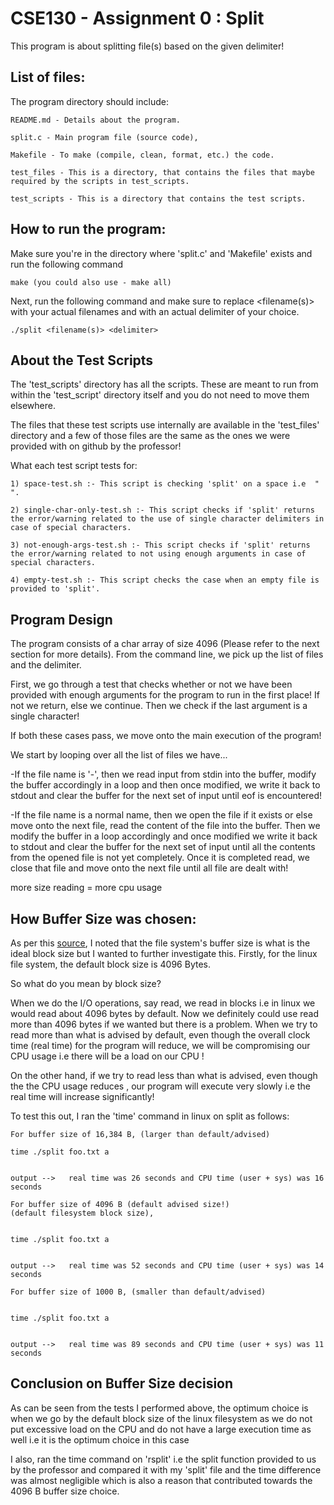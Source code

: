 # CSE130 - Assignment 0 : Split

This program is about splitting file(s) based on the given delimiter!


## List of files:

The program directory should include:

```
README.md - Details about the program.

split.c - Main program file (source code),

Makefile - To make (compile, clean, format, etc.) the code.

test_files - This is a directory, that contains the files that maybe required by the scripts in test_scripts.

test_scripts - This is a directory that contains the test scripts.
```

## How to run the program:

Make sure  you're in the directory where 'split.c' and 'Makefile' exists and run the following command
```
make (you could also use - make all)
```

Next, run the following command and make sure to replace <filename(s)> with your actual filenames and <delimiter> with an actual delimiter of your choice.

```
./split <filename(s)> <delimiter>
```


## About the Test Scripts

The 'test_scripts' directory has all the scripts. These are meant to run from within the 'test_script' directory itself and you do not need to move them elsewhere.

The files that these test scripts use internally are available in the 'test_files' directory and a few of those files are the same as the ones we were provided with on github by the professor!


What each test script tests for:
```
1) space-test.sh :- This script is checking 'split' on a space i.e  " ".

2) single-char-only-test.sh :- This script checks if 'split' returns the error/warning related to the use of single character delimiters in case of special characters.

3) not-enough-args-test.sh :- This script checks if 'split' returns the error/warning related to not using enough arguments in case of special characters.

4) empty-test.sh :- This script checks the case when an empty file is provided to 'split'.

```


## Program Design
The program consists of a char array of size 4096 (Please refer to the next section for more details). From the command line, we pick up the list of files and the delimiter.

First, we go through a test that checks whether or not we have been provided with enough arguments for the program to run in the first place! If not we return, else we continue.
Then we check if the last argument is a single character!


If both these cases pass, we move onto the main execution of the program! 

We start by looping over all the list of files we have...

 -If the file name is '-', then we read input from stdin into the buffer, modify the buffer 
  accordingly in a loop and then once modified, we write it back to stdout and clear the buffer 
  for the next set of input until eof is encountered!

 -If the file name is a normal name, then we open the file if it exists or else move onto the next file, read the content of the file into the buffer. Then we modify the buffer in a loop accordingly and once modified we write it back to stdout and clear the buffer for the next set of input until all the contents from the opened file is not yet completely. Once it is completed read, we close that file and move onto the next file until all file are dealt with!


more size reading = more cpu usage
## How Buffer Size was chosen:
As per this [source](https://stackoverflow.com/questions/236861/how-do-you-determine-the-ideal-buffer-size-when-using-fileinputstream), I noted that the file system's buffer size is what is the ideal block size but I wanted to further investigate this.
Firstly, for the linux file system, the default block size is 4096 Bytes. 

So what do you mean by block size?

When we do the I/O operations, say read, we read in blocks i.e in linux we would read about 4096 bytes by default. 
Now we definitely could use read more than 4096 bytes if we wanted but there is a problem. When we try to read more than what is advised by default, even though the overall clock time (real time) for the program will reduce, we will be compromising our CPU usage i.e there will be a load on our CPU !

On the other hand, if we try to read less than what is advised, even though the the CPU usage reduces , our program will execute very slowly i.e the real time will increase significantly!


To test this out, I ran the 'time' command in linux on split as follows:

```
For buffer size of 16,384 B, (larger than default/advised)

time ./split foo.txt a


output -->   real time was 26 seconds and CPU time (user + sys) was 16 seconds

```


```
For buffer size of 4096 B (default advised size!)
(default filesystem block size),


time ./split foo.txt a


output -->   real time was 52 seconds and CPU time (user + sys) was 14 seconds

```


```
For buffer size of 1000 B, (smaller than default/advised)


time ./split foo.txt a


output -->   real time was 89 seconds and CPU time (user + sys) was 11 seconds

```


## Conclusion on Buffer Size decision

As can be seen from the tests I performed above, the optimum choice is when we go by the default block size of the linux filesystem as we do not put excessive load on the CPU and do not have a large execution time as well i.e it is the optimum
choice in this case

I also, ran the time command on 'rsplit' i.e the split function provided to us by the professor and compared it with my 'split' file and the time difference was almost negligible  which is also a reason that contributed towards the 4096 B buffer size choice.


